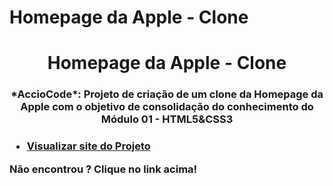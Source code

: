 # Homepage da Apple - Clone
<h1 align="center">Homepage da Apple - Clone</h1>
<h3 align="center"></p>*AccioCode*: Projeto de criação de um clone da Homepage da Apple com o objetivo de consolidação do conhecimento do Módulo 01 - HTML5&amp;CSS3<h3/>

- [Visualizar site do Projeto](https://phpablo.github.io/clone-homepage-apple/) <p/>

**Não encontrou ? Clique no link acima!**
